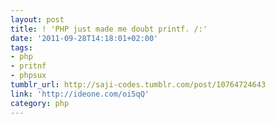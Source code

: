```yaml
---
layout: post
title: ! 'PHP just made me doubt printf. /:'
date: '2011-09-28T14:18:01+02:00'
tags:
- php
- pritnf
- phpsux
tumblr_url: http://saji-codes.tumblr.com/post/10764724643
link: 'http://ideone.com/oi5qQ'
category: php
---
```

